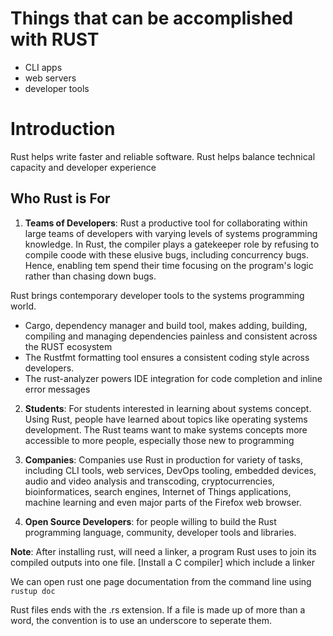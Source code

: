# Things that can be accomplished with **RUST**

- CLI apps
- web servers
- developer tools

# Introduction

Rust helps write faster and reliable software. Rust helps balance technical capacity and developer experience

## Who Rust is For

1. **Teams of Developers**: Rust a productive tool for collaborating within large teams of developers with varying levels of systems programming knowledge. In Rust, the compiler plays a gatekeeper role by refusing to compile coode with these elusive bugs, including concurrency bugs. Hence, enabling tem spend their time focusing on the program's logic rather than chasing down bugs.

Rust brings contemporary developer tools to the systems programming world.

- Cargo, dependency manager and build tool, makes adding, building, compiling and managing dependencies painless and consistent across the RUST ecosystem
- The Rustfmt formatting tool ensures a consistent coding style across developers.
- The rust-analyzer powers IDE integration for code completion and inline error messages

2. **Students**: For students interested in learning about systems concept. Using Rust, people have learned about topics like operating systems development. The Rust teams want to make systems concepts more accessible to more people, especially those new to programming

3. **Companies**: Companies use Rust in production for variety of tasks, including CLI tools, web services, DevOps tooling, embedded devices, audio and video analysis and transcoding, cryptocurrencies, bioinformatices, search engines, Internet of Things applications, machine learning and even major parts of the Firefox web browser.

4. **Open Source Developers**: for people willing to build the Rust programming language, community, developer tools and libraries.

**Note**: After installing rust, will need a linker, a program Rust uses to join its compiled outputs into one file. [Install a C compiler] which include a linker

We can open rust one page documentation from the command line using `rustup doc`

Rust files ends with the .rs extension. If a file is made up of more than a word, the convention is to use an underscore to seperate them.
